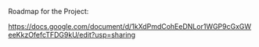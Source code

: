 Roadmap for the Project:

https://docs.google.com/document/d/1kXdPmdCohEeDNLor1WGP9cGxGWeeKkzOfefcTFDG9kU/edit?usp=sharing
